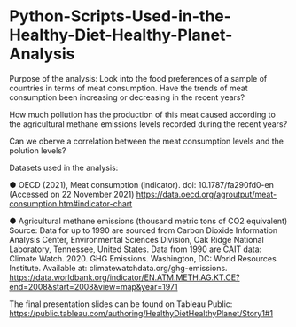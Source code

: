 # Python-Scripts-Used-in-the-Healthy-Diet-Healthy-Planet-Analysis

Purpose of the analysis: Look into the food preferences of a sample of countries in terms of meat consumption. Have the trends of meat consumption been increasing or decreasing in the recent years?
 
How much pollution has the production of this meat caused according to the agricultural methane emissions levels recorded during the recent years?

Can we oberve a correlation between the meat consumption levels and the polution levels?

Datasets used in the analysis:

●	OECD (2021), Meat consumption (indicator). doi: 10.1787/fa290fd0-en (Accessed on 22 November 2021)
https://data.oecd.org/agroutput/meat-consumption.htm#indicator-chart

●	Agricultural methane emissions (thousand metric tons of CO2 equivalent)
Source: Data for up to 1990 are sourced from Carbon Dioxide Information Analysis Center, Environmental Sciences Division, Oak Ridge National Laboratory, Tennessee, United States. Data from 1990 are CAIT data: Climate Watch. 2020. GHG Emissions. Washington, DC: World Resources Institute. Available at: climatewatchdata.org/ghg-emissions.
https://data.worldbank.org/indicator/EN.ATM.METH.AG.KT.CE?end=2008&start=2008&view=map&year=1971

The final presentation slides can be found on Tableau Public: https://public.tableau.com/authoring/HealthyDietHealthyPlanet/Story1#1
